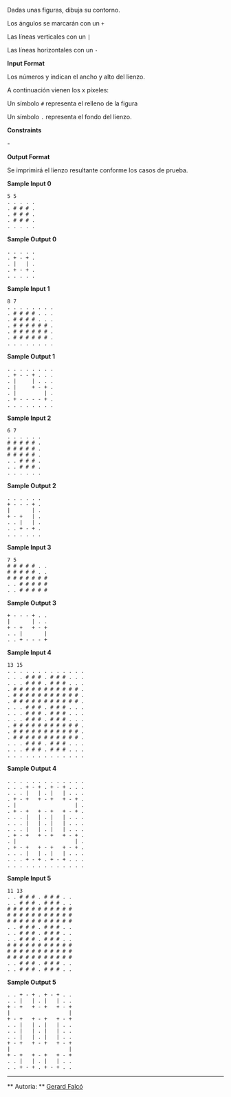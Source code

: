 Dadas unas figuras, dibuja su contorno.

Los ángulos se marcarán con un `+`

Las líneas verticales con un `|`

Las líneas horizontales con un `-`

**Input Format**

Los números  y  indican el ancho y alto del lienzo.

A continuación vienen los x píxeles:

Un símbolo `#` representa el relleno de la figura

Un símbolo `.` representa el fondo del lienzo.

**Constraints**

\-

**Output Format**

Se imprimirá el lienzo resultante conforme los casos de prueba.

**Sample Input 0**

    5 5
    . . . . . 
    . # # # .
    . # # # .
    . # # # .
    . . . . . 

**Sample Output 0**

    . . . . .
    . + - + .
    . |   | .
    . + - + .
    . . . . .

**Sample Input 1**

    8 7
    . . . . . . . .
    . # # # # . . .
    . # # # # . . .
    . # # # # # # .
    . # # # # # # .
    . # # # # # # .
    . . . . . . . . 

**Sample Output 1**

    . . . . . . . .
    . + - - + . . .
    . |     | . . .
    . |     + - + .
    . |         | .
    . + - - - - + .
    . . . . . . . . 

**Sample Input 2**

    6 7
    . . . . . .
    # # # # # .
    # # # # # .
    # # # # # .
    . . # # # .
    . . # # # .
    . . . . . .

**Sample Output 2**

    . . . . . .
    + - - - + .
    |       | .
    + - +   | .
    . . |   | .
    . . + - + .
    . . . . . .

**Sample Input 3**

    7 5
    # # # # # . .
    # # # # # . .
    # # # # # # #
    . . # # # # #
    . . # # # # #

**Sample Output 3**

    + - - - + . .
    |       | . .
    + - +   + - +
    . . |       |
    . . + - - - +

**Sample Input 4**

    13 15
    . . . . . . . . . . . . .
    . . . # # # . # # # . . .
    . . . # # # . # # # . . . 
    . # # # # # # # # # # # .
    . # # # # # # # # # # # .
    . # # # # # # # # # # # .
    . . . # # # . # # # . . .
    . . . # # # . # # # . . .
    . . . # # # . # # # . . .
    . # # # # # # # # # # # .
    . # # # # # # # # # # # .
    . # # # # # # # # # # # .
    . . . # # # . # # # . . .
    . . . # # # . # # # . . .
    . . . . . . . . . . . . .

**Sample Output 4**

    . . . . . . . . . . . . .
    . . . + - + . + - + . . .
    . . . |   | . |   | . . . 
    . + - +   + - +   + - + .
    . |                   | .
    . + - +   + - +   + - + .
    . . . |   | . |   | . . .
    . . . |   | . |   | . . .
    . . . |   | . |   | . . .
    . + - +   + - +   + - + .
    . |                   | .
    . + - +   + - +   + - + .
    . . . |   | . |   | . . .
    . . . + - + . + - + . . .
    . . . . . . . . . . . . .

**Sample Input 5**

    11 13
    . . # # # . # # # . .
    . . # # # . # # # . . 
    # # # # # # # # # # #
    # # # # # # # # # # #
    # # # # # # # # # # #
    . . # # # . # # # . .
    . . # # # . # # # . .
    . . # # # . # # # . .
    # # # # # # # # # # #
    # # # # # # # # # # #
    # # # # # # # # # # #
    . . # # # . # # # . .
    . . # # # . # # # . .

**Sample Output 5**

    . . + - + . + - + . .
    . . |   | . |   | . . 
    + - +   + - +   + - +
    |                   |
    + - +   + - +   + - +
    . . |   | . |   | . .
    . . |   | . |   | . .
    . . |   | . |   | . .
    + - +   + - +   + - +
    |                   |
    + - +   + - +   + - +
    . . |   | . |   | . .
    . . + - + . + - + . .

----------

** Autoria: **
[Gerard Falcó](https://github.com/gerardfp)

